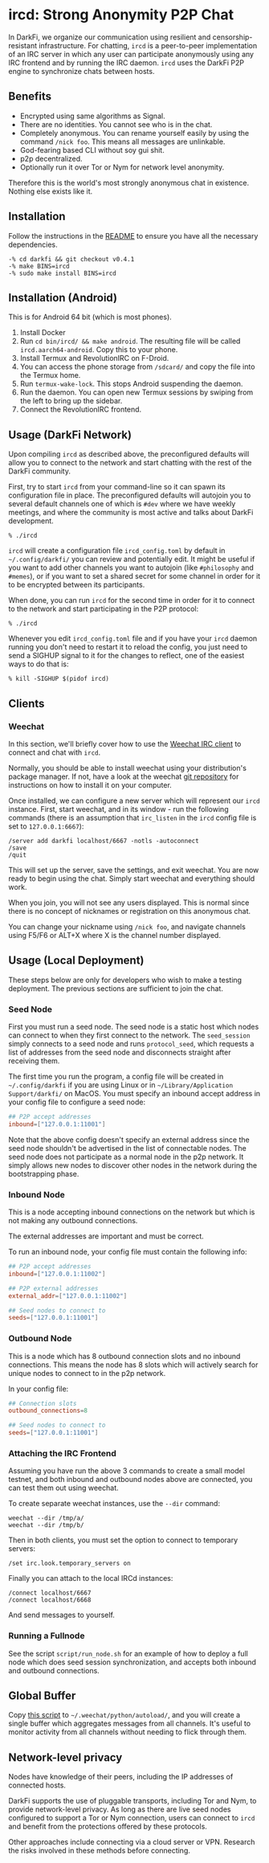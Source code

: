 # ircd: Strong Anonymity P2P Chat

In DarkFi, we organize our communication using resilient and
censorship-resistant infrastructure. For chatting, `ircd` is a
peer-to-peer implementation of an IRC server in which any user can
participate anonymously using any IRC frontend and by running the
IRC daemon. `ircd` uses the DarkFi P2P engine to synchronize chats
between hosts.

## Benefits

* Encrypted using same algorithms as Signal.
* There are no identities. You cannot see who is in the chat.
* Completely anonymous. You can rename yourself easily by using the
  command `/nick foo`. This means all messages are unlinkable.
* God-fearing based CLI without soy gui shit.
* p2p decentralized.
* Optionally run it over Tor or Nym for network level anonymity.

Therefore this is the world's most strongly anonymous chat in existence.
Nothing else exists like it.

## Installation

Follow the instructions in the
[README](https://darkrenaissance.github.io/darkfi/index.html#build) to ensure
you have all the necessary dependencies.

```shell
-% cd darkfi && git checkout v0.4.1
-% make BINS=ircd
-% sudo make install BINS=ircd
```

## Installation (Android)

This is for Android 64 bit (which is most phones).

1. Install Docker
2. Run `cd bin/ircd/ && make android`. The resulting file will be called
   `ircd.aarch64-android`. Copy this to your phone.
3. Install Termux and RevolutionIRC on F-Droid.
4. You can access the phone storage from `/sdcard/` and copy the file
   into the Termux home.
5. Run `termux-wake-lock`. This stops Android suspending the daemon.
6. Run the daemon. You can open new Termux sessions by swiping from
   the left to bring up the sidebar.
7. Connect the RevolutionIRC frontend.

## Usage (DarkFi Network)

Upon compiling `ircd` as described above, the preconfigured defaults
will allow you to connect to the network and start chatting with the
rest of the DarkFi community.

First, try to start `ircd` from your command-line so it can spawn its
configuration file in place. The preconfigured defaults will autojoin
you to several default channels one of which is `#dev` where we have 
weekly meetings, and where the community is most active and talks 
about DarkFi development.

```shell
% ./ircd
```

`ircd` will create a configuration file `ircd_config.toml` by 
default in `~/.config/darkfi/` you can review and potentially edit. It 
might be useful if you want to add other channels you want to autojoin 
(like `#philosophy` and `#memes`), or if you want to set a shared 
secret for some channel in order for it to be encrypted between its 
participants.

When done, you can run `ircd` for the second time in order for it to
connect to the network and start participating in the P2P protocol:

```shell
% ./ircd
```

Whenever you edit `ircd_config.toml` file and if you have your 
`ircd` daemon running you don't need to restart it to reload the 
config, you just need to send a SIGHUP signal to it for the changes to 
reflect, one of the easiest ways to do that is:

```shell
% kill -SIGHUP $(pidof ircd)
```

## Clients

### Weechat

In this section, we'll briefly cover how to use the [Weechat IRC
client](https://github.com/weechat/weechat) to connect and chat with
`ircd`.

Normally, you should be able to install weechat using your
distribution's package manager. If not, have a look at the weechat
[git repository](https://github.com/weechat/weechat) for instructions
on how to install it on your computer.

Once installed, we can configure a new server which will represent our
`ircd` instance. First, start weechat, and in its window - run the
following commands (there is an assumption that `irc_listen` in the
`ircd` config file is set to `127.0.0.1:6667`):

```
/server add darkfi localhost/6667 -notls -autoconnect
/save
/quit
```

This will set up the server, save the settings, and exit weechat.
You are now ready to begin using the chat. Simply start weechat
and everything should work.

When you join, you will not see any users displayed. This is normal
since there is no concept of nicknames or registration on this
anonymous chat.

You can change your nickname using `/nick foo`, and navigate channels
using F5/F6 or ALT+X where X is the channel number displayed.

## Usage (Local Deployment)

These steps below are only for developers who wish to make a testing
deployment. The previous sections are sufficient to join the chat.

### Seed Node

First you must run a seed node. The seed node is a static host which
nodes can connect to when they first connect to the network. The
`seed_session` simply connects to a seed node and runs `protocol_seed`,
which requests a list of addresses from the seed node and disconnects
straight after receiving them.

The first time you run the program, a config file will be created in
`~/.config/darkfi` if you are using Linux or in 
`~/Library/Application Support/darkfi/` on MacOS. 
You must specify an inbound accept address in your config file to configure a seed node:

```toml
## P2P accept addresses
inbound=["127.0.0.1:11001"]
```

Note that the above config doesn't specify an external address since
the seed node shouldn't be advertised in the list of connectable
nodes. The seed node does not participate as a normal node in the
p2p network. It simply allows new nodes to discover other nodes in
the network during the bootstrapping phase.

### Inbound Node

This is a node accepting inbound connections on the network but which
is not making any outbound connections.

The external addresses are important and must be correct.

To run an inbound node, your config file must contain the following
info:
		
```toml
## P2P accept addresses
inbound=["127.0.0.1:11002"]

## P2P external addresses
external_addr=["127.0.0.1:11002"]

## Seed nodes to connect to 
seeds=["127.0.0.1:11001"]
```
### Outbound Node

This is a node which has 8 outbound connection slots and no inbound
connections.  This means the node has 8 slots which will actively
search for unique nodes to connect to in the p2p network.

In your config file:

```toml
## Connection slots
outbound_connections=8

## Seed nodes to connect to 
seeds=["127.0.0.1:11001"]
```

### Attaching the IRC Frontend

Assuming you have run the above 3 commands to create a small model
testnet, and both inbound and outbound nodes above are connected,
you can test them out using weechat.

To create separate weechat instances, use the `--dir` command:

    weechat --dir /tmp/a/
    weechat --dir /tmp/b/

Then in both clients, you must set the option to connect to temporary
servers:

    /set irc.look.temporary_servers on

Finally you can attach to the local IRCd instances:

    /connect localhost/6667
    /connect localhost/6668

And send messages to yourself.

### Running a Fullnode

See the script `script/run_node.sh` for an example of how to deploy
a full node which does seed session synchronization, and accepts both
inbound and outbound connections.

## Global Buffer

Copy [this script](https://github.com/narodnik/weechat-global-buffer/blob/main/buffclone.py) to `~/.weechat/python/autoload/`,
and you will create a single buffer which aggregates messages from all channels. It's useful to monitor activity
from all channels without needing to flick through them.

## Network-level privacy

Nodes have knowledge of their peers, including the IP addresses of connected hosts.

DarkFi supports the use of pluggable transports, including Tor and Nym, to provide network-level privacy. As long as there
are live seed nodes configured to support a Tor or Nym connection, users can connect to `ircd` and benefit from the
protections offered by these protocols.

Other approaches include connecting via a cloud server or VPN. Research the risks involved in these methods before connecting.
